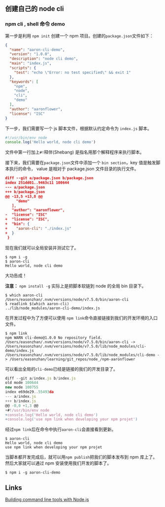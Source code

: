## 创建自己的 node cli

### npm cli , shell 命令 demo 

第一步是利用 `npm init` 创建一个 npm 项目。创建的`package.json`文件如下：

```json
{
  "name": "aaron-cli-demo",
  "version": "1.0.0",
  "description": "node cli demo",
  "main": "index.js",
  "scripts": {
    "test": "echo \"Error: no test specified\" && exit 1"
  },
  "keywords": [
    "npm",
    "node",
    "cli",
    "demo"
  ],
  "author": "aaronflower",
  "license": "ISC"
}
```

下一步，我们需要写一个 js 脚本文件，根据默认约定命令为 `index.js` 脚本。

```javascript
#!/usr/bin/env node
console.log('Hello world, node cli demo')
```

文件中第一行加上`#!`释伴(Shebang) 是指名用那个解释程序来执行脚本。

接下来，我们需要在`package.json`文件中添加一个 `bin section`，key 值是触发脚本执行的命令， value 是相对于 package.json 文件目录的执行文件。

```json
diff --git a/package.json b/package.json
index 251dd01..9463c11 100644
--- a/package.json
+++ b/package.json
@@ -13,5 +13,8 @@
     "demo"
   ],
   "author": "aaronflower",
-  "license": "ISC"
+  "license": "ISC",
+  "bin": {
+    "aaron-cli": "./index.js"
+  }
 }
```

现在我们就可以全局安装并测试它了。

```shell
$ npm i -g
$ aaron-cli
Hello world, node cli demo
```

大功告成！

**注意：** `npm install -g` 实际上是把脚本软链到 node 的全局 bin 目录下。

```shell
$ which aaron-cli
/Users/easonzhan/.nvm/versions/node/v7.5.0/bin/aaron-cli
$ readlink $(which aaron-cli)
../lib/node_modules/aaron-cli-demo/index.js
```

在开发过程中为了方便可以使用 `npm link`命令直接链接到我们的开发环境的入口文件。

```
$ npm link
npm WARN cli-demo@1.0.0 No repository field.
/Users/easonzhan/.nvm/versions/node/v7.5.0/bin/aaron-cli -> /Users/easonzhan/.nvm/versions/node/v7.5.0/lib/node_modules/cli-demo/index.js
/Users/easonzhan/.nvm/versions/node/v7.5.0/lib/node_modules/cli-demo -> /Users/easonzhan/learning/git_repos/node_/npm-aaronflower
```

可以看出全局的`cli-demo`已经是链接的我们的开发目录了。

```javascript
diff --git a/index.js b/index.js
old mode 100644
new mode 100755
index e69de29..55493da
--- a/index.js
+++ b/index.js
@@ -0,0 +1,3 @@
+#!/usr/bin/env node
+console.log('Hello world, node cli demo')
+console.log('use npm link when developing your npm projet')
```

经过`npm link`后在命令中执行`aaron-cli`会直接看到更新。

```shell
$ aaron-cli
Hello world, node cli demo
use npm link when developing your npm projet
```

当脚本都开发完成后，就可以用`npm publish`把我们的脚本发布到 npm 库上了。然后大家就可以通过 npm 安装使用我们开发的脚本了。

```shell
$ npm i -g aaron-cli-demo
```

## Links
[Building command line tools with Node.js](https://developer.atlassian.com/blog/2015/11/scripting-with-node/)

